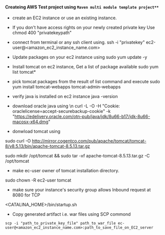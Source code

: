 #### Createing AWS Test project using ```Maven multi module template project**``` ####

- create an EC2 instance or use an existing instance.

- If you don't have access rights on your newly created private key Use
   chmod 400 "privatekeypath"

- connect from terminal or any ssh client using.
   ssh -i "privatekey" ec2-user@<amazon_ec2_instance_name.com>

- Update packages on your ec2 instance using
   sudo yum update -y
   
- Install tomcat on ec2 instance, Get a list of package available
   sudo yum list tomcat*
   
- pick tomcat packages from the result of list command and execute
   sudo yum install tomcat-webapps tomcat-admin-webapps
   
- verify java is installed on ec2 instance 
   java -version
   
- download oracle java using \n
curl -L -O -H "Cookie: oraclelicense=accept-securebackup-cookie" -k "https://edelivery.oracle.com/otn-pub/java/jdk/8u66-b17/jdk-8u66-macosx-x64.dmg"


- donwload tomcat using 

sudo curl -O http://mirror.cogentco.com/pub/apache/tomcat/tomcat-8/v8.5.13/bin/apache-tomcat-8.5.13.tar.gz

sudo mkdir /opt/tomcat && sudo tar -xf apache-tomcat-8.5.13.tar.gz -C /opt/tomcat

- make ec-user owner of tomcat installation directory.

sudo chown -R ec2-user tomcat

- make sure your instance's security group allows Inbound request at 8080 for TCP

<CATALINA_HOME>/bin/startup.sh

- Copy generated artifact i.e. war files using SCP commond 

```scp -i "path_to_private_key_file" path_to_war_file ec-user@<amazon_ec2_instance_name.com>:path_to_save_file_on_EC2_server```

